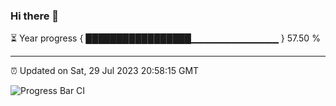 ### Hi there 👋

⏳ Year progress { █████████████████▁▁▁▁▁▁▁▁▁▁▁▁▁ } 57.50 %

---

⏰ Updated on Sat, 29 Jul 2023 20:58:15 GMT

![Progress Bar CI](https://github.com/liununu/liununu/workflows/Progress%20Bar%20CI/badge.svg)
